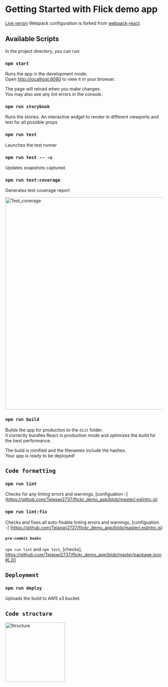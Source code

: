 # Getting Started with Flick demo app
[Live verion](https://d2ot71redzuh0e.cloudfront.net/) 
Webpack configuration is forked from [webpack-react](https://github.com/mpontus/webpack-react).

## Available Scripts

In the project directory, you can run:

### `npm start`

Runs the app in the development mode.\
Open [http://localhost:8080](http://localhost:8080) to view it in your browser.

The page will reload when you make changes.\
You may also see any lint errors in the console.

### `npm run storybook`

Runs the stories. An interactive widget to render in different viewports and test for all possible props

### `npm run test`

Launches the test runner

### `npm run test -- -u`

Updates snapshots captured.

### `npm run test:coverage`

Generates test coverage report

<img width="676" alt="Test_coverage" src="https://user-images.githubusercontent.com/41263776/155880840-14ddec7e-3e4f-4dbc-a421-c724b87e9da5.PNG">

### `npm run build`

Builds the app for production to the `dist` folder.\
It correctly bundles React in production mode and optimizes the build for the best performance.

The build is minified and the filenames include the hashes.\
Your app is ready to be deployed!

## `Code formatting`
### `npm run lint`

Checks for any linting errors and warnings, [configuation -] (https://github.com/Tejaswi2737/flickr_demo_app/blob/master/.eslintrc.js)

### `npm run lint:fix`

Checks and fixes all auto-fixable linting errors and warnings, [configuation -] (https://github.com/Tejaswi2737/flickr_demo_app/blob/master/.eslintrc.js)

#### `pre-commit hooks`

`npm run lint` and `npm test`, [checks], https://github.com/Tejaswi2737/flickr_demo_app/blob/master/package.json#L20 

## `Deployment`

### `npm run deploy`
Uploads the build to AWS s3 bucket. 


## `Code structure`
<img width="190" alt="Structure" src="https://user-images.githubusercontent.com/41263776/155881027-787fa906-2965-4bcd-92c4-a5d1626f16f1.PNG">


